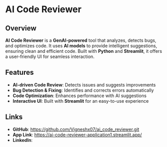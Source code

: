 # AI Code Reviewer

## Overview
**AI Code Reviewer** is a **GenAI-powered** tool that analyzes, detects bugs, and optimizes code. It uses **AI models** to provide intelligent suggestions, ensuring clean and efficient code. Built with **Python** and **Streamlit**, it offers a user-friendly UI for seamless interaction.

## Features
- **AI-driven Code Review**: Detects issues and suggests improvements
- **Bug Detection & Fixing**: Identifies and corrects errors automatically
- **Code Optimization**: Enhances performance with AI suggestions
- **Interactive UI**: Built with **Streamlit** for an easy-to-use experience

## Links
- **GitHub**: https://github.com/Vigneshx07/ai_code_reviewer.git
- **App Link**: https://ai-code-reviewer-application1.streamlit.app/
- **LinkedIn**: 

